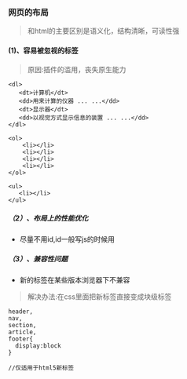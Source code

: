 ### 网页的布局
> 和html的主要区别是语义化，结构清晰，可读性强
#### (1)、容易被忽视的标签
> 原因:插件的滥用，丧失原生能力
```
<dl>
   <dt>计算机</dt>
   <dd>用来计算的仪器 ... ...</dd>
   <dt>显示器</dt>
   <dd>以视觉方式显示信息的装置 ... ...</dd>
</dl>
```
```
<ol>
    <li></li>
    <li></li>
    <li></li>
    <li></li>
</ol>
```
```
<ul>
   <li></li>
</ul>
```

##### （2）、布局上的性能优化
* 尽量不用id,id一般写js的时候用

##### （3）、兼容性问题
* 新的标签在某些版本浏览器下不兼容
> 解决办法:在css里面把新标签直接变成块级标签
```
header,
nav,
section,
article,
footer{
  display:block
}

//仅适用于html5新标签
```